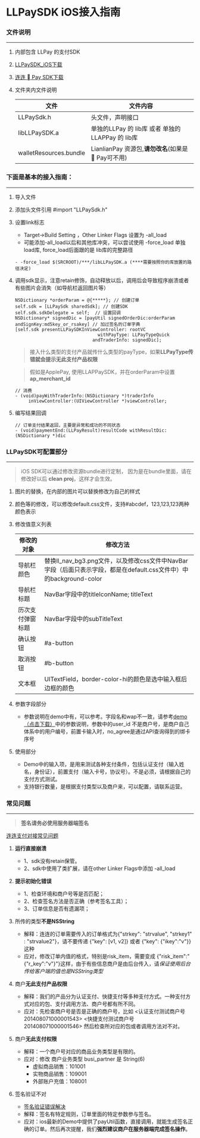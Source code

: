 LLPaySDK iOS接入指南
=========

### 文件说明
---

1. 内部包含 LLPay 的支付SDK
2. [LLPaySDK_iOS下载](http://open.lianlianpay.com/#cat=33)
3. [连连  Pay SDK下载](https://apple.lianlianpay.com/OpenPlatform/sdk_download.jsp)
4. 文件夹内文件说明

	|文件				|文件内容|
	|-------------		|----------------|
	|LLPaySdk.h			|	头文件，声明接口|
	|libLLPaySDK.a	|	单独的LLPay 的 lib库 或者 单独的LLAPPay 的 lib库|
	|walletResources.bundle|	LianlianPay 资源包,**请勿改名**(如果是 Pay可不用)|
	

### 下面是基本的接入指南：
---

1. 导入文件
2. 添加头文件引用 #import "LLPaySdk.h"
3. 设置link标志
	- Target->Build Setting ，Other Linker Flags 设置为 -all_load
	- 可能添加-all_load以后和其他库冲突，可以尝试使用 -force_load 单独load库, force_load后面跟的是 lib库的完整路径

	```
	- -force_load $(SRCROOT)/***/libLLPaySDK.a (****需要按照你的库放置的路径决定)
	```

4. 调用sdk显示，注意retain修饰，自动释放以后，调用后会导致程序崩溃或者有些图片会消失（如导航栏返回图片等）

	```
	NSDictionary *orderParam = @{*****}; // 创建订单
	self.sdk = [LLPaySdk sharedSdk]; // 创建SDK
	self.sdk.sdkDelegate = self;  // 设置回调
	NSDictionary* signedDic = [payUtil signedOrderDic:orderParam andSignKey:md5key_or_rsakey] // 加过签名的订单字典
	[self.sdk presentLLPaySDKInViewController: rootVC
                            	   withPayType: LLPayTypeQuick
                          	  	 andTraderInfo: signedDic];
	```
	> 接入什么类型的支付产品就传什么类型的payType，如果**LLPayType传错就会提示无此支付产品权限**
	
	> 假如是ApplePay, 使用LLAPPaySDK，并在orderParam中设置**ap_merchant_id**

	```
	// 消费
	- (void)payWithTraderInfo:(NSDictionary *)traderInfo
         inViewController:(UIViewController *)viewController;
	```


5. 编写结果回调

	```
	// 订单支付结果返回，主要是异常和成功的不同状态
	- (void)paymentEnd:(LLPayResult)resultCode withResultDic:(NSDictionary *)dic
	```

### LLPaySDK可配置部分
---


> iOS SDK可以通过修改资源bundle进行定制， 因为是在bundle里面，请在修改好以后 **clean proj**，这样才会生效。

1. 图片的替换，在内部的图片可以替换修改为自己的样式
2. 颜色等的修改，可以修改default.css文件，支持#abcdef，123,123,123两种颜色表示
3. 修改值意义列表

	|修改的对象	|修改方法|
	|--------	|-------|
	|导航栏颜色	|替换ll_nav_bg3.png文件，以及修改css文件中NavBar字段（后面只表示字段，都是在default.css文件中）中的background-color|
	|导航栏标题	|NavBar字段中的titleIconName; titleText|
    |历次支付弹窗标题|NavBar字段中的subTitleText|
	|确认按钮		|#a-button|
	|取消按钮		|#b-button|
	|文本框		|UITextField，border-color-hi的颜色是选中输入框后边框的颜色|
	


4. 参数字段部分
	- 参数说明在demo中有，可以参考。字段名和wap不一致，请参考[demo（点击下载）](http://open.lianlianpay.com/wp-content/uploads/2014/08/LLPayDemo1230-2015-12-30-031859.zip)中的参数说明，参数中的user_id 不是商户号，是商户自己体系中的用户编号，前置卡输入时，no_agree是通过API查询得到的绑卡序号
  
5. 使用部分
	- Demo中的输入项，是用来测试各种支付条件，包括认证支付（输入姓名，身份证），前置支付（输入卡号，协议号）。不是必须，请根据自己的支付方式测试。
	- 支持银行数量，是根据支付类型以及商户来，可以配置，请联系运营。


### 常见问题
---

> **签名请务必使用服务器端签名**

[连连支付对接常见问题](http://test.yintong.com.cn/asklianlian/)

1. **运行直接崩溃**

	- 1、sdk没有retain保管。
	- 2、sdk中使用了类扩展，请在other Linker Flags中添加 -all_load		

2. **提示初始化错误**

	- 1、检查环境和商户号等是否匹配；
	- 2、检查签名方法是否正确（参考签名工具）；
	- 3、订单信息是否有遗漏项；

3. 所传的类型**不是NSString**
	- 解释：连连的订单需要传入的订单格式为{"strkey": "strvalue", "strkey1" : "strvalue2"}，请不要传递 {"key": [v1, v2]} 或者 {"key": {"ikey":"v"}} 这种
	- 应对，修改订单内值的格式，特别是risk_item，需要变成 {"risk_item":"{\"r_key\":\"v\"}"}这样，由于有些信息商户是由后台传入，请*保证使用后台传给客户端的值也是NSString类型*

4. 商户**无此支付产品权限**

	- 解释：我们的产品分为认证支付、快捷支付等多种支付方式。一种支付方式对应的包、支付调用方法、商户号都有所不同。
	- 应对：先检查商户号是否是正确的商户号，比如   <认证支付测试商户号  201408071000001543>  <快捷支付测试商户号  201408071000001546>
		然后检查所对应的包或者调用方法对不对。

5. 商户**无此支付权限**
	
	- 解释：一个商户号对应的商品业务类型是有限的。
	- 应对：修改  商户业务类型 busi_partner 是 String(6) 
		- 虚拟商品销售：101001
 		- 实物商品销售：109001
 		- 外部账户充值：108001

6. 签名验证不对
	- [签名验证错误解决](http://test.yintong.com.cn/asklianlian/?cat=10)
	- 解释：签名有特定规则，订单里面的特定参数参与签名。
	- 应对：ios最新的Demo中提供了payUtil函数，直接调用，就能生成签名正确的订单。然后再次提醒，我们**强烈建议商户在服务器端完成签名操作**。


